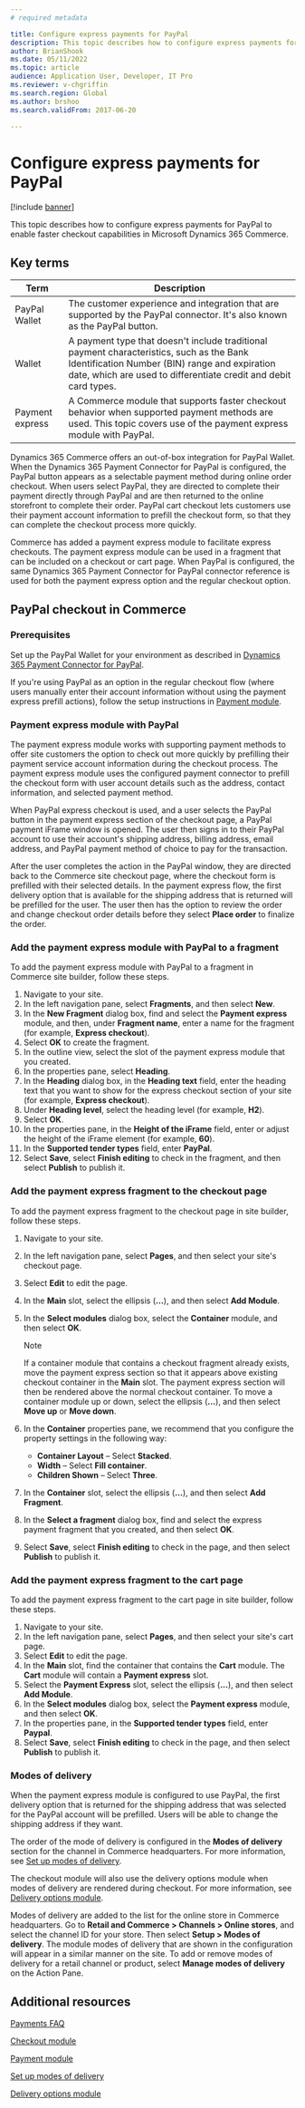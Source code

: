 ```yaml
---
# required metadata

title: Configure express payments for PayPal
description: This topic describes how to configure express payments for PayPal to enable faster checkout capabilities in Microsoft Dynamics 365 Commerce.
author: BrianShook
ms.date: 05/11/2022
ms.topic: article
audience: Application User, Developer, IT Pro
ms.reviewer: v-chgriffin
ms.search.region: Global
ms.author: brshoo
ms.search.validFrom: 2017-06-20

---
```


# Configure express payments for PayPal

[!include [banner](../includes/banner.md)]

This topic describes how to configure express payments for PayPal to enable faster checkout capabilities in Microsoft Dynamics 365 Commerce.

## Key terms

| Term | Description |
|---|---|
| PayPal Wallet | The customer experience and integration that are supported by the PayPal connector. It's also known as the PayPal button. |
| Wallet | A payment type that doesn't include traditional payment characteristics, such as the Bank Identification Number (BIN) range and expiration date, which are used to differentiate credit and debit card types. |
| Payment express | A Commerce module that supports faster checkout behavior when supported payment methods are used. This topic covers use of the payment express module with PayPal. |

Dynamics 365 Commerce offers an out-of-box integration for PayPal Wallet. When the Dynamics 365 Payment Connector for PayPal is configured, the PayPal button appears as a selectable payment method during online order checkout. When users select PayPal, they are directed to complete their payment directly through PayPal and are then returned to the online storefront to complete their order. PayPal cart checkout lets customers use their payment account information to prefill the checkout form, so that they can complete the checkout process more quickly.

Commerce has added a payment express module to facilitate express checkouts. The payment express module can be used in a fragment that can be included on a checkout or cart page. When PayPal is configured, the same Dynamics 365 Payment Connector for PayPal connector reference is used for both the payment express option and the regular checkout option.

## PayPal checkout in Commerce

### Prerequisites

Set up the PayPal Wallet for your environment as described in [Dynamics 365 Payment Connector for PayPal](../paypal.md).

If you're using PayPal as an option in the regular checkout flow (where users manually enter their account information without using the payment express prefill actions), follow the setup instructions in [Payment module](../payment-module.md).

### Payment express module with PayPal

The payment express module works with supporting payment methods to offer site customers the option to check out more quickly by prefilling their payment service account information during the checkout process. The payment express module uses the configured payment connector to prefill the checkout form with user account details such as the address, contact information, and selected payment method.

When PayPal express checkout is used, and a user selects the PayPal button in the payment express section of the checkout page, a PayPal payment iFrame window is opened. The user then signs in to their PayPal account to use their account's shipping address, billing address, email address, and PayPal payment method of choice to pay for the transaction.

After the user completes the action in the PayPal window, they are directed back to the Commerce site checkout page, where the checkout form is prefilled with their selected details. In the payment express flow, the first delivery option that is available for the shipping address that is returned will be prefilled for the user. The user then has the option to review the order and change checkout order details before they select **Place order** to finalize the order.

### Add the payment express module with PayPal to a fragment

To add the payment express module with PayPal to a fragment in Commerce site builder, follow these steps.

1. Navigate to your site.
1. In the left navigation pane, select **Fragments**, and then select **New**.
1. In the **New Fragment** dialog box, find and select the **Payment express** module, and then, under **Fragment name**, enter a name for the fragment (for example, **Express checkout**).
1. Select **OK** to create the fragment.
1. In the outline view, select the slot of the payment express module that you created.
1. In the properties pane, select **Heading**.
1. In the **Heading** dialog box, in the **Heading text** field, enter the heading text that you want to show for the express checkout section of your site (for example, **Express checkout**).
1. Under **Heading level**, select the heading level (for example, **H2**).
1. Select **OK**.
1. In the properties pane, in the **Height of the iFrame** field, enter or adjust the height of the iFrame element (for example, **60**).
1. In the **Supported tender types** field, enter **PayPal**.
1. Select **Save**, select **Finish editing** to check in the fragment, and then select **Publish** to publish it.

### Add the payment express fragment to the checkout page

To add the payment express fragment to the checkout page in site builder, follow these steps.

1. Navigate to your site.
1. In the left navigation pane, select **Pages**, and then select your site's checkout page.
1. Select **Edit** to edit the page.
1. In the **Main** slot, select the ellipsis (**...**), and then select **Add Module**.
1. In the **Select modules** dialog box, select the **Container** module, and then select **OK**.

    > [!NOTE]
    > If a container module that contains a checkout fragment already exists, move the payment express section so that it appears above existing checkout container in the **Main** slot. The payment express section will then be rendered above the normal checkout container. To move a container module up or down, select the ellipsis (**...**), and then select **Move up** or **Move down**.

1. In the **Container** properties pane, we recommend that you configure the property settings in the following way:

    - **Container Layout** – Select **Stacked**.
    - **Width** – Select **Fill container**.
    - **Children Shown** – Select **Three**.

1. In the **Container** slot, select the ellipsis (**...**), and then select **Add Fragment**.
1. In the **Select a fragment** dialog box, find and select the express payment fragment that you created, and then select **OK**.
1. Select **Save**, select **Finish editing** to check in the page, and then select **Publish** to publish it.

### Add the payment express fragment to the cart page

To add the payment express fragment to the cart page in site builder, follow these steps.

1. Navigate to your site.
1. In the left navigation pane, select **Pages**, and then select your site's cart page.
1. Select **Edit** to edit the page.
1. In the **Main** slot, find the container that contains the **Cart** module. The **Cart** module will contain a **Payment express** slot.
1. Select the **Payment Express** slot, select the ellipsis (**...**), and then select **Add Module**.
1. In the **Select modules** dialog box, select the **Payment express** module, and then select **OK**.
1. In the properties pane, in the **Supported tender types** field, enter **Paypal**.
1. Select **Save**, select **Finish editing** to check in the page, and then select **Publish** to publish it.

### Modes of delivery

When the payment express module is configured to use PayPal, the first delivery option that is returned for the shipping address that was selected for the PayPal account will be prefilled. Users will be able to change the shipping address if they want.

The order of the mode of delivery is configured in the **Modes of delivery** section for the channel in Commerce headquarters. For more information, see [Set up modes of delivery](/dynamicsax-2012/appuser-itpro/set-up-modes-of-delivery).

The checkout module will also use the delivery options module when modes of delivery are rendered during checkout. For more information, see [Delivery options module](../delivery-options-module.md).

Modes of delivery are added to the list for the online store in Commerce headquarters. Go to **Retail and Commerce \> Channels \> Online stores**, and select the channel ID for your store. Then select **Setup \> Modes of delivery**. The module modes of delivery that are shown in the configuration will appear in a similar manner on the site. To add or remove modes of delivery for a retail channel or product, select **Manage modes of delivery** on the Action Pane.

## Additional resources

[Payments FAQ](payments-retail.md)

[Checkout module](../add-checkout-module.md)

[Payment module](../payment-module.md)

[Set up modes of delivery](/dynamicsax-2012/appuser-itpro/set-up-modes-of-delivery)

[Delivery options module](../delivery-options-module.md)
